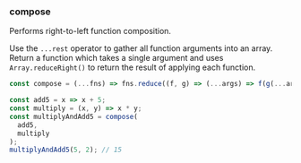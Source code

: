 ### compose

Performs right-to-left function composition.

Use the `...rest` operator to gather all function arguments into an array. Return a function which takes
a single argument and uses `Array.reduceRight()` to return the result of applying each function.

```js
const compose = (...fns) => fns.reduce((f, g) => (...args) => f(g(...args)));
```

```js
const add5 = x => x + 5;
const multiply = (x, y) => x * y;
const multiplyAndAdd5 = compose(
  add5,
  multiply
);
multiplyAndAdd5(5, 2); // 15
```
